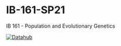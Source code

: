 # IB-161-SP21
IB 161 -  Population and Evolutionary Genetics 


 [![Datahub](https://img.shields.io/badge/Launch-UCB%20Datahub-blue.svg)](https://r.datahub.berkeley.edu/hub/user-redirect/git-pull?repo=https%3A%2F%2Fgithub.com%2Fds-modules%2FIB-161-SP21&urlpath=rstudio%2F&branch=master)


